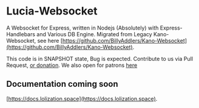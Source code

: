 # Lucia-Websocket
A Websocket for Express, written in Nodejs (Absolutely) with Express-Handlebars and Various DB Engine.
Migrated from Legacy Kano-Websocket, see here [https://github.com/BillyAddlers/Kano-Websocket](https://github.com/BillyAddlers/Kano-Websocket).

This code is in SNAPSHOT state, Bug is expected. Contribute to us via Pull Request, [or donation](https://paypal.me/lolization). We also open for patrons [here](https://patreon.com/lolization)

## Documentation coming soon
[https://docs.lolization.space](https://docs.lolization.space).